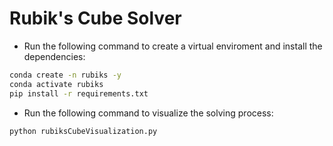 # Rubik's Cube Solver

- Run the following command to create a virtual enviroment and install the dependencies:

```bash
conda create -n rubiks -y
conda activate rubiks
pip install -r requirements.txt
```

- Run the following command to visualize the solving process:

```bash
python rubiksCubeVisualization.py
```